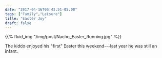 ```yaml
---
date: "2017-04-16T06:43:51-05:00"
tags: ["Family","Leisure"]
title: "Easter Joy"
draft: false
---
```



{{% fluid_img "/img/post/Nacho_Easter_Running.jpg" %}}


The kiddo enjoyed his "first" Easter this weekend---last year he was still an infant.


<!--more-->
